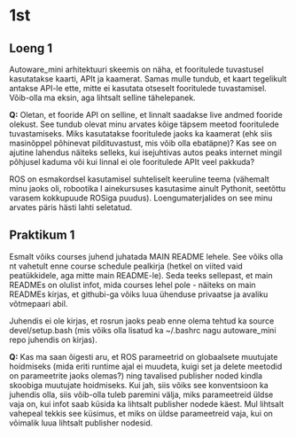 # 1st

## Loeng 1

Autoware_mini arhitektuuri skeemis on näha, et fooritulede tuvastusel kasutatakse kaarti, APIt ja kaamerat. Samas mulle tundub, et kaart tegelikult antakse API-le ette, mitte ei kasutata otseselt fooritulede tuvastamisel. Võib-olla ma eksin, aga lihtsalt selline tähelepanek.

**Q:** Oletan, et fooride API on selline, et linnalt saadakse live andmed fooride olekust. See tundub olevat minu arvates kõige täpsem meetod fooritulede tuvastamiseks. Miks kasutatakse fooritulede jaoks ka kaamerat (ehk siis masinõppel põhinevat pildituvastust, mis võib olla ebatäpne)? Kas see on ajutine lahendus näiteks selleks, kui isejuhtivas autos peaks internet mingil põhjusel kaduma või kui linnal ei ole fooritulede APIt veel pakkuda?

ROS on esmakordsel kasutamisel suhteliselt keeruline teema (vähemalt minu jaoks oli, robootika I ainekursuses kasutasime ainult Pythonit, seetõttu varasem kokkupuude ROSiga puudus). Loengumaterjalides on see minu arvates päris hästi lahti seletatud.

## Praktikum 1

Esmalt võiks courses juhend juhatada MAIN README lehele. See võiks olla nt vahetult enne course schedule pealkirja (hetkel on viited vaid peatükkidele, aga mitte main README-le). Seda teeks sellepast, et main READMEs on olulist infot, mida courses lehel pole -  näiteks on main READMEs kirjas, et githubi-ga võiks luua ühenduse privaatse ja avaliku võtmepaari abil.

Juhendis ei ole kirjas, et rosrun jaoks peab enne olema tehtud ka source devel/setup.bash (mis võiks olla lisatud ka ~/.bashrc nagu autoware_mini repo juhendis on kirjas).

**Q:** Kas ma saan õigesti aru, et ROS parameetrid on globaalsete muutujate hoidmiseks (mida eriti runtime ajal ei muudeta, kuigi set ja delete meetodid on parameetrite jaoks olemas?) ning tavalised publisher noded kindla skoobiga muutujate hoidmiseks. Kui jah, siis võiks see konventsioon ka juhendis olla, siis võib-olla tuleb paremini välja, miks parameetreid üldse vaja on, kui infot saab küsida ka lihtsalt publisher nodede käest. Mul lihtsalt vahepeal tekkis see küsimus, et miks on üldse parameetreid vaja, kui on võimalik luua lihtsalt publisher nodesid.
